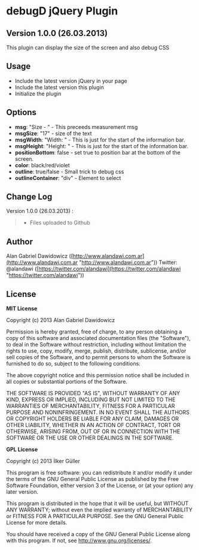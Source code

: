 # debugD jQuery Plugin #
## Version 1.0.0 (26.03.2013) ##

This plugin can display the size of the screen and also debug CSS


## Usage ##

- Include the latest version jQuery in your page
- Include the latest version this plugin
- Initialize the plugin

## Options ##

- **msg**: "Size - " - This preceeds measurement msg
- **msgSize**: "17" - size of the text
- **msgWidth**: "Width: " - This is just for the start of the information bar.
- **msgHeight**: "Height: " - This is just for the start of the information bar.
- **positionBottom**: false - set true to position bar at the bottom of the screen.
- **color**: black/red/violet
- **outline**: true/false - Small trick to debug css
- **outlineContainer**: "div" - Element to select


## Change Log ##

Version 1.0.0 (26.03.2013) :
> - Files uploaded to Github

## Author ##

Alan Gabriel Dawidowicz ([http://www.alandawi.com.ar](http://www.alandawi.com.ar "http://www.alandawi.com.ar"))
Twitter: @alandawi ([https://twitter.com/alandawi](https://twitter.com/alandawi "https://twitter.com/alandawi"))


## License ##

**MIT License**

Copyright (c) 2013 Alan Gabriel Dawidowicz

Permission is hereby granted, free of charge, to any person
obtaining a copy of this software and associated documentation
files (the "Software"), to deal in the Software without
restriction, including without limitation the rights to use,
copy, modify, merge, publish, distribute, sublicense, and/or sell
copies of the Software, and to permit persons to whom the
Software is furnished to do so, subject to the following
conditions:

The above copyright notice and this permission notice shall be
included in all copies or substantial portions of the Software.

THE SOFTWARE IS PROVIDED "AS IS", WITHOUT WARRANTY OF ANY KIND,
EXPRESS OR IMPLIED, INCLUDING BUT NOT LIMITED TO THE WARRANTIES
OF MERCHANTABILITY, FITNESS FOR A PARTICULAR PURPOSE AND
NONINFRINGEMENT. IN NO EVENT SHALL THE AUTHORS OR COPYRIGHT
HOLDERS BE LIABLE FOR ANY CLAIM, DAMAGES OR OTHER LIABILITY,
WHETHER IN AN ACTION OF CONTRACT, TORT OR OTHERWISE, ARISING
FROM, OUT OF OR IN CONNECTION WITH THE SOFTWARE OR THE USE OR
OTHER DEALINGS IN THE SOFTWARE.
		
**GPL License**

Copyright (c) 2013 İlker Güller

This program is free software: you can redistribute it and/or modify
it under the terms of the GNU General Public License as published by
the Free Software Foundation, either version 3 of the License, or
(at your option) any later version.

This program is distributed in the hope that it will be useful,
but WITHOUT ANY WARRANTY; without even the implied warranty of
MERCHANTABILITY or FITNESS FOR A PARTICULAR PURPOSE.  See the
GNU General Public License for more details.

You should have received a copy of the GNU General Public License
along with this program.  If not, see <http://www.gnu.org/licenses/>.